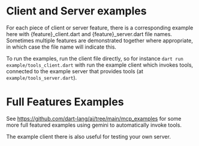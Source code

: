 # Client and Server examples

For each piece of client or server feature, there is a corresponding example
here with {feature}_client.dart and {feature}_server.dart file names. Sometimes
multiple features are demonstrated together where appropriate, in which case the
file name will indicate this.

To run the examples, run the client file directly, so for instance
`dart run example/tools_client.dart` with run the example client which invokes
tools, connected to the example server that provides tools
(at `example/tools_server.dart`).

# Full Features Examples

See https://github.com/dart-lang/ai/tree/main/mcp_examples for some more full
featured examples using gemini to automatically invoke tools.

The example client there is also useful for testing your own server.
